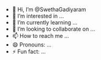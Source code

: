 - 👋 Hi, I’m @SwethaGadiyaram
- 👀 I’m interested in ...
- 🌱 I’m currently learning ...
- 💞️ I’m looking to collaborate on ...
- 📫 How to reach me ...
- 😄 Pronouns: ...
- ⚡ Fun fact: ...

<!---
SwethaGadiyaram/SwethaGadiyaram is a ✨ special ✨ repository because its `README.md` (this file) appears on your GitHub profile.
You can click the Preview link to take a look at your changes.
--->
